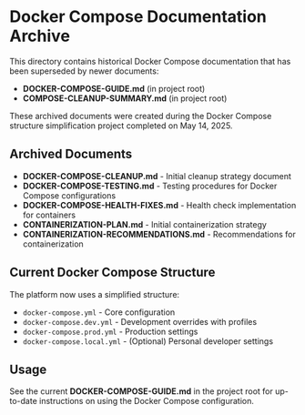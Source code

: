 # Docker Compose Documentation Archive

This directory contains historical Docker Compose documentation that has been superseded 
by newer documents:

- **DOCKER-COMPOSE-GUIDE.md** (in project root)
- **COMPOSE-CLEANUP-SUMMARY.md** (in project root)

These archived documents were created during the Docker Compose structure simplification
project completed on May 14, 2025.

## Archived Documents

- **DOCKER-COMPOSE-CLEANUP.md** - Initial cleanup strategy document
- **DOCKER-COMPOSE-TESTING.md** - Testing procedures for Docker Compose configurations
- **DOCKER-COMPOSE-HEALTH-FIXES.md** - Health check implementation for containers
- **CONTAINERIZATION-PLAN.md** - Initial containerization strategy
- **CONTAINERIZATION-RECOMMENDATIONS.md** - Recommendations for containerization

## Current Docker Compose Structure

The platform now uses a simplified structure:
- `docker-compose.yml` - Core configuration
- `docker-compose.dev.yml` - Development overrides with profiles
- `docker-compose.prod.yml` - Production settings
- `docker-compose.local.yml` - (Optional) Personal developer settings

## Usage

See the current **DOCKER-COMPOSE-GUIDE.md** in the project root for up-to-date
instructions on using the Docker Compose configuration.